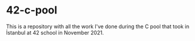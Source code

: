 # 42-c-pool
This is a repository with all the work I've done during the C pool that took in İstanbul at 42 school in November 2021.
